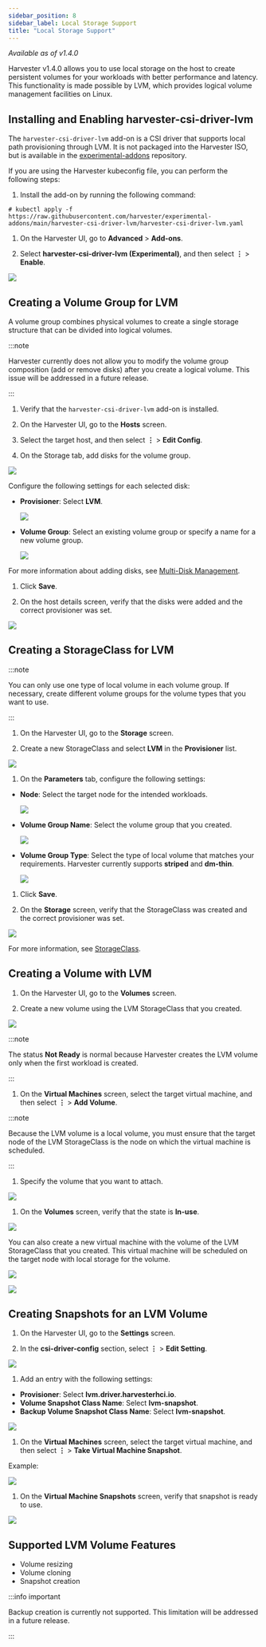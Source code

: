 ```yaml
---
sidebar_position: 8
sidebar_label: Local Storage Support
title: "Local Storage Support"
---
```


<head>
  <link rel="canonical" href="https://docs.harvesterhci.io/advanced/lvm-local-storage"/>
</head>

_Available as of v1.4.0_

Harvester v1.4.0 allows you to use local storage on the host to create persistent volumes for your workloads with better performance and latency. This functionality is made possible by LVM, which provides logical volume management facilities on Linux.

## Installing and Enabling harvester-csi-driver-lvm

The `harvester-csi-driver-lvm` add-on is a CSI driver that supports local path provisioning through LVM. It is not packaged into the Harvester ISO, but is available in the [experimental-addons](https://github.com/harvester/experimental-addons) repository.

If you are using the Harvester kubeconfig file, you can perform the following steps:

1. Install the add-on by running the following command:

```
# kubectl apply -f https://raw.githubusercontent.com/harvester/experimental-addons/main/harvester-csi-driver-lvm/harvester-csi-driver-lvm.yaml
```

1. On the Harvester UI, go to **Advanced** > **Add-ons**.

1. Select **harvester-csi-driver-lvm (Experimental)**, and then select **⋮** > **Enable**.

  ![](/img/v1.4/csi-driver-lvm/enable-lvm-addon.png)

## Creating a Volume Group for LVM

A volume group combines physical volumes to create a single storage structure that can be divided into logical volumes.

:::note

Harvester currently does not allow you to modify the volume group composition (add or remove disks) after you create a logical volume. This issue will be addressed in a future release.

:::

1. Verify that the `harvester-csi-driver-lvm` add-on is installed.

1. On the Harvester UI, go to the **Hosts** screen.

1. Select the target host, and then select **⋮** > **Edit Config**.

1. On the Storage tab, add disks for the volume group.

  ![](/img/v1.4/csi-driver-lvm/add-disk-to-vg-01.png)

  Configure the following settings for each selected disk:

  - **Provisioner**: Select **LVM**.

    ![](/img/v1.4/csi-driver-lvm/add-disk-to-vg-02.png)

  - **Volume Group**: Select an existing volume group or specify a name for a new volume group.

    ![](/img/v1.4/csi-driver-lvm/add-disk-to-vg-03.png)

  For more information about adding disks, see [Multi-Disk Management](../../host/#multi-disk-management).

1. Click **Save**.

1. On the host details screen, verify that the disks were added and the correct provisioner was set.

  ![](/img/v1.4/csi-driver-lvm/add-disk-to-vg-04.png)

## Creating a StorageClass for LVM

:::note

You can only use one type of local volume in each volume group. If necessary, create different volume groups for the volume types that you want to use.

:::

1. On the Harvester UI, go to the **Storage** screen.

1. Create a new StorageClass and select **LVM** in the **Provisioner** list.

  ![](/img/v1.4/csi-driver-lvm/create-lvm-sc-01.png)

1. On the **Parameters** tab, configure the following settings:

  - **Node**: Select the target node for the intended workloads. 
  
    ![](/img/v1.4/csi-driver-lvm/create-lvm-sc-02.png)

  - **Volume Group Name**: Select the volume group that you created.

    ![](/img/v1.4/csi-driver-lvm/create-lvm-sc-03.png)

  - **Volume Group Type**: Select the type of local volume that matches your requirements. Harvester currently supports **striped** and **dm-thin**.

    ![](/img/v1.4/csi-driver-lvm/create-lvm-sc-04.png)

1. Click **Save**.

1. On the **Storage** screen, verify that the StorageClass was created and the correct provisioner was set.

  ![](/img/v1.4/csi-driver-lvm/create-lvm-sc-05.png)

For more information, see [StorageClass](../storageclass.md).

## Creating a Volume with LVM

1. On the Harvester UI, go to the **Volumes** screen.

1. Create a new volume using the LVM StorageClass that you created.

  ![](/img/v1.4/csi-driver-lvm/create-lvm-volume-01.png)

  :::note

  The status **Not Ready** is normal because Harvester creates the LVM volume only when the first workload is created.

  :::

1. On the **Virtual Machines** screen, select the target virtual machine, and then select **⋮** > **Add Volume**.

  :::note

  Because the LVM volume is a local volume, you must ensure that the target node of the LVM StorageClass is the node on which the virtual machine is scheduled.

  :::

1. Specify the volume that you want to attach.

  ![](/img/v1.4/csi-driver-lvm/attach-lvm-volume-01.png)

1. On the **Volumes** screen, verify that the state is **In-use**.

  ![](/img/v1.4/csi-driver-lvm/attach-lvm-volume-02.png)

You can also create a new virtual machine with the volume of the LVM StorageClass that you created. This virtual machine will be scheduled on the target node with local storage for the volume.

![](/img/v1.4/csi-driver-lvm/create-vm-with-lvm-volume-01.png)

![](/img/v1.4/csi-driver-lvm/create-vm-with-lvm-volume-02.png)

## Creating Snapshots for an LVM Volume

1. On the Harvester UI, go to the **Settings** screen.

1. In the **csi-driver-config** section, select **⋮** > **Edit Setting**.

  ![](/img/v1.4/csi-driver-lvm/update-csi-driver-config-01.png)

1. Add an entry with the following settings:

  - **Provisioner**: Select **lvm.driver.harvesterhci.io**.
  - **Volume Snapshot Class Name**: Select **lvm-snapshot**.
  - **Backup Volume Snapshot Class Name**: Select **lvm-snapshot**.

  ![](/img/v1.4/csi-driver-lvm/update-csi-driver-config-02.png)

1. On the **Virtual Machines** screen, select the target virtual machine, and then select **⋮** > **Take Virtual Machine Snapshot**.

  Example:

  ![](/img/v1.4/csi-driver-lvm/vm-take-snapshot-with-lvm-01.png)

1. On the **Virtual Machine Snapshots** screen, verify that snapshot is ready to use.

  ![](/img/v1.4/csi-driver-lvm/vm-take-snapshot-with-lvm-02.png)

## Supported LVM Volume Features

- Volume resizing
- Volume cloning
- Snapshot creation

:::info important

Backup creation is currently not supported. This limitation will be addressed in a future release.

:::